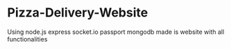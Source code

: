 # Pizza-Delivery-Website
Using node.js express  socket.io passport  mongodb made is website with all functionalities


